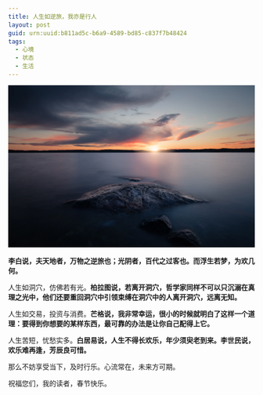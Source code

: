 ```yaml
---
title: 人生如逆旅，我亦是行人
layout: post
guid: urn:uuid:b811ad5c-b6a9-4589-bd85-c837f7b48424
tags:
  - 心境
  - 状态
  - 生活
---
```


[![](/media/files/2021/02/10/pedestrian.png)](https://bolg-1257385283.cos.ap-chengdu.myqcloud.com/2021/02/10/pedestrian.png)


**李白说，夫天地者，万物之逆旅也；光阴者，百代之过客也。而浮生若梦，为欢几何。**

人生如洞穴，仿佛若有光。**柏拉图说，若离开洞穴，哲学家同样不可以只沉溺在真理之光中，他们还要重回洞穴中引领束缚在洞穴中的人离开洞穴，远离无知。**

人生如交易，投资与消费。**芒格说，我非常幸运，很小的时候就明白了这样一个道理：要得到你想要的某样东西，最可靠的办法是让你自己配得上它。**

人生苦短，忧愁实多。**白居易说，人生不得长欢乐，年少须臾老到来。李世民说，欢乐难再逢，芳辰良可惜。**

那么不妨享受当下，及时行乐。心流常在，未来方可期。

祝福您们，我的读者，春节快乐。
